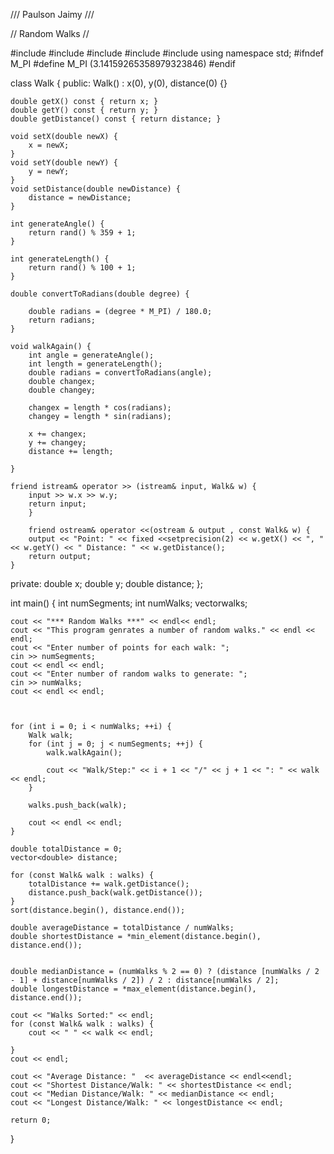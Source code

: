 ///   Paulson Jaimy   ///

//  Random Walks //

#include<iostream>
#include<vector>
#include<cmath>
#include<algorithm>
#include<iomanip>
using namespace std;
#ifndef M_PI
#define M_PI (3.14159265358979323846)
#endif


class Walk {
public:
	Walk() : x(0), y(0), distance(0) {}

	double getX() const { return x; }
	double getY() const { return y; }
	double getDistance() const { return distance; }

	void setX(double newX) {
		x = newX; 
	}
	void setY(double newY) {
		y = newY;
	}
	void setDistance(double newDistance) {
		distance = newDistance; 
	}

	int generateAngle() {
		return rand() % 359 + 1;
	}

	int generateLength() {
		return rand() % 100 + 1;
	}

	double convertToRadians(double degree) {

		double radians = (degree * M_PI) / 180.0;
		return radians;
	}

	void walkAgain() {
		int angle = generateAngle();
		int length = generateLength();
		double radians = convertToRadians(angle);
		double changex;
		double changey;

		changex = length * cos(radians);
		changey = length * sin(radians);

		x += changex;
		y += changey;
		distance += length;

	}

	friend istream& operator >> (istream& input, Walk& w) {
		input >> w.x >> w.y;
		return input;
		}

	    friend ostream& operator <<(ostream & output , const Walk& w) {
		output << "Point: " << fixed <<setprecision(2) << w.getX() << ", " << w.getY() << " Distance: " << w.getDistance();
		return output;
	}



private:
	double x;
	double y;
	double distance;
};

int main() {
	int numSegments;
	int numWalks;
	vector<Walk>walks;

	cout << "*** Random Walks ***" << endl<< endl;
	cout << "This program genrates a number of random walks." << endl << endl;
	cout << "Enter number of points for each walk: ";
	cin >> numSegments;
	cout << endl << endl;
	cout << "Enter number of random walks to generate: ";
	cin >> numWalks;
	cout << endl << endl;

	

	for (int i = 0; i < numWalks; ++i) {
		Walk walk;
		for (int j = 0; j < numSegments; ++j) {
			walk.walkAgain();

			cout << "Walk/Step:" << i + 1 << "/" << j + 1 << ": " << walk << endl;
		}

		walks.push_back(walk);

		cout << endl << endl;
	}

	double totalDistance = 0;
	vector<double> distance;

	for (const Walk& walk : walks) {
		totalDistance += walk.getDistance();
		distance.push_back(walk.getDistance());
	}
	sort(distance.begin(), distance.end());

	double averageDistance = totalDistance / numWalks;
	double shortestDistance = *min_element(distance.begin(), distance.end());

	
	double medianDistance = (numWalks % 2 == 0) ? (distance [numWalks / 2 - 1] + distance[numWalks / 2]) / 2 : distance[numWalks / 2];
	double longestDistance = *max_element(distance.begin(), distance.end());

	cout << "Walks Sorted:" << endl;
	for (const Walk& walk : walks) {
		cout << " " << walk << endl;

	}
	cout << endl;

	cout << "Average Distance: "  << averageDistance << endl<<endl;
	cout << "Shortest Distance/Walk: " << shortestDistance << endl;
	cout << "Median Distance/Walk: " << medianDistance << endl;
	cout << "Longest Distance/Walk: " << longestDistance << endl;

	return 0;

}
